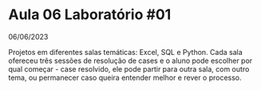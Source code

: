 # Aula 06 Laboratório #01
06/06/2023

Projetos em diferentes salas temáticas: Excel, SQL e Python. 
Cada sala ofereceu três sessões de resolução de cases e o aluno pode escolher por qual começar - case resolvido, ele pode partir para outra sala, com outro tema, ou permanecer caso queira entender melhor e rever o processo.
